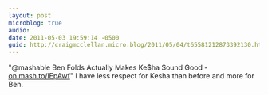 ```yaml
---
layout: post
microblog: true
audio: 
date: 2011-05-03 19:59:14 -0500
guid: http://craigmcclellan.micro.blog/2011/05/04/t65581212873392130.html
---
```

"@mashable Ben Folds Actually Makes Ke$ha Sound Good - [on.mash.to/lEpAwf](http://on.mash.to/lEpAwf)" I have less respect for Kesha than before and more for Ben.
